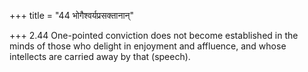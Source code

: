 +++
title = "44 भोगैश्वर्यप्रसक्तानान्"

+++
2.44 One-pointed conviction does not become established in the minds of
those who delight in enjoyment and affluence, and whose intellects are
carried away by that (speech).
